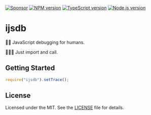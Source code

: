 [![Sponsor][sponsor-badge]][sponsor]
[![NPM version][npm-badge]][npm]
[![TypeScript version][ts-badge]][typescript-4-2]
[![Node.js version][nodejs-badge]][nodejs]

# ijsdb

🏃🏽 JavaScript debugging for humans.

👩🏻‍💻 Just import and call.

## Getting Started

```typescript
require("ijsdb").setTrace();
```


## License

Licensed under the MIT. See the [LICENSE](https://github.com/rinslow/ijsdb/blob/master/LICENSE) file for details.

[ts-badge]: https://img.shields.io/badge/TypeScript-4.2-blue.svg
[typescript-4-2]: https://www.typescriptlang.org/docs/handbook/release-notes/typescript-4-2.html
[nodejs-badge]: https://img.shields.io/badge/Node.js->=%2012.20-blue.svg
[nodejs]: https://nodejs.org/dist/latest-v14.x/docs/api/
[license-badge]: https://img.shields.io/badge/license-MIT-blue.svg
[license]: https://github.com/rinslow/ijsdb/blob/master/LICENSE
[sponsor-badge]: https://img.shields.io/badge/♥-Sponsor-fc0fb5.svg
[sponsor]: https://github.com/sponsors/rinslow
[npm-badge]: https://img.shields.io/npm/v/ijsdb
[npm]: https://www.npmjs.com/package/ijsdb
